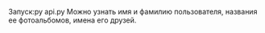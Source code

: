 Запуск:py api.py
Можно узнать имя и фамилию пользователя, названия ее фотоальбомов, имена его друзей.